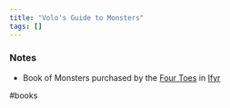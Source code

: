 ```yaml
---
title: "Volo's Guide to Monsters"
tags: []
---
```


### Notes
- Book of Monsters purchased by the [Four Toes](posts/PCs/Four%20Toes.md) in [Ifyr](posts/Places/Ifyr.md)

#books